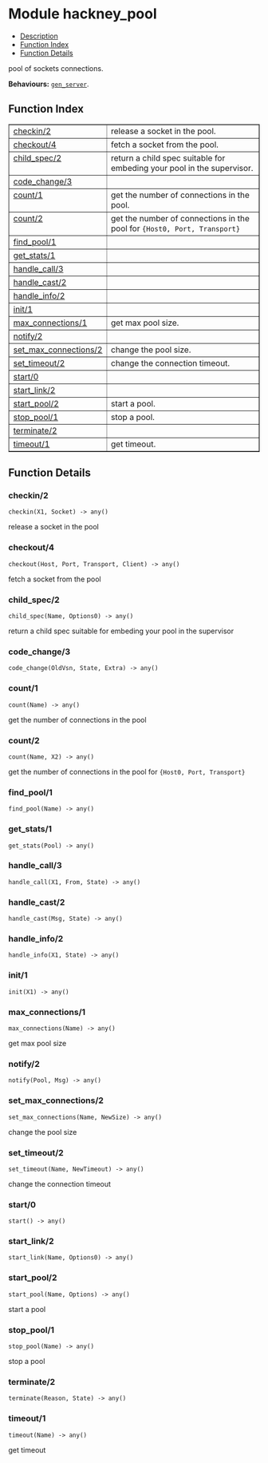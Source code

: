 

# Module hackney_pool #
* [Description](#description)
* [Function Index](#index)
* [Function Details](#functions)

pool of sockets connections.

__Behaviours:__ [`gen_server`](gen_server.md).

<a name="index"></a>

## Function Index ##


<table width="100%" border="1" cellspacing="0" cellpadding="2" summary="function index"><tr><td valign="top"><a href="#checkin-2">checkin/2</a></td><td>release a socket in the pool.</td></tr><tr><td valign="top"><a href="#checkout-4">checkout/4</a></td><td>fetch a socket from the pool.</td></tr><tr><td valign="top"><a href="#child_spec-2">child_spec/2</a></td><td>return a child spec suitable for embeding your pool in the
supervisor.</td></tr><tr><td valign="top"><a href="#code_change-3">code_change/3</a></td><td></td></tr><tr><td valign="top"><a href="#count-1">count/1</a></td><td>get the number of connections in the pool.</td></tr><tr><td valign="top"><a href="#count-2">count/2</a></td><td>get the number of connections in the pool for <code>{Host0, Port, Transport}</code></td></tr><tr><td valign="top"><a href="#find_pool-1">find_pool/1</a></td><td></td></tr><tr><td valign="top"><a href="#get_stats-1">get_stats/1</a></td><td></td></tr><tr><td valign="top"><a href="#handle_call-3">handle_call/3</a></td><td></td></tr><tr><td valign="top"><a href="#handle_cast-2">handle_cast/2</a></td><td></td></tr><tr><td valign="top"><a href="#handle_info-2">handle_info/2</a></td><td></td></tr><tr><td valign="top"><a href="#init-1">init/1</a></td><td></td></tr><tr><td valign="top"><a href="#max_connections-1">max_connections/1</a></td><td>get max pool size.</td></tr><tr><td valign="top"><a href="#notify-2">notify/2</a></td><td></td></tr><tr><td valign="top"><a href="#set_max_connections-2">set_max_connections/2</a></td><td>change the pool size.</td></tr><tr><td valign="top"><a href="#set_timeout-2">set_timeout/2</a></td><td>change the connection timeout.</td></tr><tr><td valign="top"><a href="#start-0">start/0</a></td><td></td></tr><tr><td valign="top"><a href="#start_link-2">start_link/2</a></td><td></td></tr><tr><td valign="top"><a href="#start_pool-2">start_pool/2</a></td><td>start a pool.</td></tr><tr><td valign="top"><a href="#stop_pool-1">stop_pool/1</a></td><td>stop a pool.</td></tr><tr><td valign="top"><a href="#terminate-2">terminate/2</a></td><td></td></tr><tr><td valign="top"><a href="#timeout-1">timeout/1</a></td><td>get timeout.</td></tr></table>


<a name="functions"></a>

## Function Details ##

<a name="checkin-2"></a>

### checkin/2 ###

`checkin(X1, Socket) -> any()`

release a socket in the pool

<a name="checkout-4"></a>

### checkout/4 ###

`checkout(Host, Port, Transport, Client) -> any()`

fetch a socket from the pool

<a name="child_spec-2"></a>

### child_spec/2 ###

`child_spec(Name, Options0) -> any()`

return a child spec suitable for embeding your pool in the
supervisor

<a name="code_change-3"></a>

### code_change/3 ###

`code_change(OldVsn, State, Extra) -> any()`

<a name="count-1"></a>

### count/1 ###

`count(Name) -> any()`

get the number of connections in the pool

<a name="count-2"></a>

### count/2 ###

`count(Name, X2) -> any()`

get the number of connections in the pool for `{Host0, Port, Transport}`

<a name="find_pool-1"></a>

### find_pool/1 ###

`find_pool(Name) -> any()`

<a name="get_stats-1"></a>

### get_stats/1 ###

`get_stats(Pool) -> any()`

<a name="handle_call-3"></a>

### handle_call/3 ###

`handle_call(X1, From, State) -> any()`

<a name="handle_cast-2"></a>

### handle_cast/2 ###

`handle_cast(Msg, State) -> any()`

<a name="handle_info-2"></a>

### handle_info/2 ###

`handle_info(X1, State) -> any()`

<a name="init-1"></a>

### init/1 ###

`init(X1) -> any()`

<a name="max_connections-1"></a>

### max_connections/1 ###

`max_connections(Name) -> any()`

get max pool size

<a name="notify-2"></a>

### notify/2 ###

`notify(Pool, Msg) -> any()`

<a name="set_max_connections-2"></a>

### set_max_connections/2 ###

`set_max_connections(Name, NewSize) -> any()`

change the pool size

<a name="set_timeout-2"></a>

### set_timeout/2 ###

`set_timeout(Name, NewTimeout) -> any()`

change the connection timeout

<a name="start-0"></a>

### start/0 ###

`start() -> any()`

<a name="start_link-2"></a>

### start_link/2 ###

`start_link(Name, Options0) -> any()`

<a name="start_pool-2"></a>

### start_pool/2 ###

`start_pool(Name, Options) -> any()`

start a pool

<a name="stop_pool-1"></a>

### stop_pool/1 ###

`stop_pool(Name) -> any()`

stop a pool

<a name="terminate-2"></a>

### terminate/2 ###

`terminate(Reason, State) -> any()`

<a name="timeout-1"></a>

### timeout/1 ###

`timeout(Name) -> any()`

get timeout

